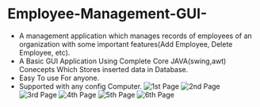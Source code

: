 # Employee-Management-GUI-
* A management application which manages records of employees of an organization with some important features(Add Employee, Delete Employee, etc).
* A Basic GUI Application Using Complete Core JAVA(swing,awt) Conecepts Which Stores inserted data in Database.
* Easy To use For anyone.
* Supported with any config Computer.
![1st Page](https://user-images.githubusercontent.com/72140946/159870481-236d6838-7480-4e27-bfc2-8e429d03b0b4.png)
![2nd Page](https://user-images.githubusercontent.com/72140946/159870588-d0e1afbe-7827-4706-9394-51ea165947a8.png)
![3rd Page](https://user-images.githubusercontent.com/72140946/159870615-dc9bae67-3026-4020-a331-d09aa1033a00.png)
![4th Page](https://user-images.githubusercontent.com/72140946/159870619-9ea81ecc-a8c5-4eaf-ae3d-0d5628a324f8.png)
![5th Page](https://user-images.githubusercontent.com/72140946/159870621-4d90a3ee-e473-4e58-b03a-a430d424a6b2.png)
![6th Page](https://user-images.githubusercontent.com/72140946/159870624-bb76ddf9-8714-49a7-8761-cd1bb282291e.png)

